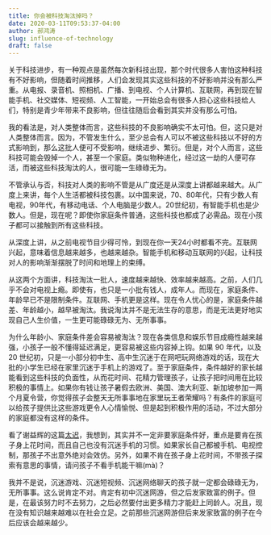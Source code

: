 ```yaml
---
title: 你会被科技淘汰掉吗？
date: 2020-03-11T09:53:37-04:00
author: 郝鸿涛
slug: influence-of-technology
draft: false
---
```


关于科技进步，有一种观点是虽然每次新科技出现，那个时代很多人害怕这种科技有不好影响，但随着时间推移，人们会发现其实这些科技的不好影响并没有那么严重。从电报、录音机、照相机、广播、到电视、个人计算机、互联网，再到现在智能手机、社交媒体、短视频、人工智能，一开始总会有很多人担心这些科技给人们，特别是青少年带来不良影响，但往往随后会看到其实并没有那么可怕。

我的看法是，对人类整体而言，这些科技的不良影响确实不太可怕。但，这只是对人类整体而言。因为，不管发生什么，至少总会有人可以不被这些科技以不好的方式影响到，那么这批人便可不受影响，继续进步、繁衍。但是，对个人而言，这些科技可能会毁掉一个人，甚至一个家庭。类似物种进化，经过这一劫的人便可存活，而被这些科技淘汰的人，很可能一生碌碌无为。

不管承认与否，科技对人类的影响不管是从广度还是从深度上讲都越来越大。从广度上来讲，每个人生活都被科技包裹。以中国来说，70、80年代，只有少数人有电视，90年代，有移动电话、个人电脑是少数人。20世纪初，有智能手机也是少数人。但是，现在呢？即使你家庭条件普通，这些科技也都成了必需品。现在小孩子都可以接触到所有这些科技。

从深度上讲，从之前电视节目少得可怜，到现在你一天24小时都看不完。互联网兴起，意味着信息越来越多，也越来越杂。智能手机和移动互联网的兴起，让科技对人的影响渐渐摆脱了时间和地理上的束缚。

从这两个方面讲，科技淘汰一批人，速度越来越快、效率越来越高。之前，人们几乎不会对电视上瘾。即使有，也只是一小批有钱人，成年人。而现在，家庭条件、年龄早已不是限制条件。互联网、手机更是这样。现在令人忧心的是，家庭条件越差、年龄越小，越早被淘汰。我说淘汰并不是无法生存的意思，而是无法更好地实现自己人生价值，一生更可能碌碌无为、无所事事。

为什么年龄小、家庭条件差会容易被淘汰？现在各类信息和娱乐节目成瘾性越来越强，小孩子一般不懂得延迟满足，更容易被这些内容掉上钩。如果 90 年代，以及 20 世纪初，只是一小部分初中生、高中生沉迷于在网吧玩网络游戏的话，现在大批的小学生已经在家里沉迷于手机上的游戏了。至于家庭条件，条件越好的家长越能看到这些科技的负面性，从而花时间、花精力管理孩子，让孩子把时间用在比较积极的事情上。如果你有钱让孩子暑假去欧洲、美国、澳大利亚、新加坡参加一两个月夏令营，你觉得孩子会整天无所事事地在家里玩王者荣耀吗？有条件的家庭可以给孩子提供比这些游戏更令人心情愉悦、但是起到积极作用的活动，不过大部分的家庭都没有这样的条件。

看了谢益辉的这篇[太迟](https://yihui.org/cn/2019/09/too-late/)，我想到，其实并不一定非要家庭条件好，重点是要肯在孩子身上花时间，而且自己也没有沉迷手机的习惯。如果家长自己都被手机、电视控制，那孩子不出意外绝对会效仿。另外，如果不肯在孩子身上花时间，不带孩子探索有意思的事情，请问孩子不看手机能干嘛(mà)？

我并不是说，沉迷游戏、沉迷短视频、沉迷网络聊天的孩子就一定都会碌碌无为，无所事事。这么说肯定不对。肯定有初中沉迷网游，但之后发家致富的例子。但是，在最该努力时不去努力，之后必然要付出更多精力才能赶上同龄人。况且，现在没有知识越来越难以在社会立足。之前那些沉迷网游但后来发家致富的例子在今后应该会越来越少。